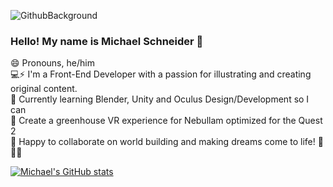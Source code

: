 ![GithubBackground](https://user-images.githubusercontent.com/21366524/99309620-fc2aff80-2816-11eb-955b-c4039396f024.jpg)

### Hello! My name is Michael Schneider 👋
😄 Pronouns, he/him <br>
💻⚡ I'm a Front-End Developer with a passion for illustrating and creating original content. <br>
🔭 Currently learning Blender, Unity and Oculus Design/Development so I can <br>
🌱 Create a greenhouse VR experience for Nebullam optimized for the Quest 2 <br>
👯 Happy to collaborate on world building and making dreams come to life! 🚀🚀🚀 <br>

[![Michael's GitHub stats](https://github-readme-stats.vercel.app/api?username=mschneider247&count_private=true&show_icons=true&theme=highcontrast)](https://github.com/mschneider247/github-readme-stats)



<!-- **mschneider247/mschneider247** is a ✨ _special_ ✨ repository because its `README.md` (this file) appears on your GitHub profile.
